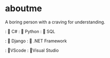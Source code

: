 # aboutme
A boring person with a craving for understanding.

<!-- Current Languages studying -->
: 🍆 C#
: 🍆 Python
: 🍆 SQL

<!-- Current Frameworks studying -->
: 🍑 Django
: 🍑 .NET Framework

<!-- IDE of choice -->
: 🌸VScode
: 🌸Visual Studio
